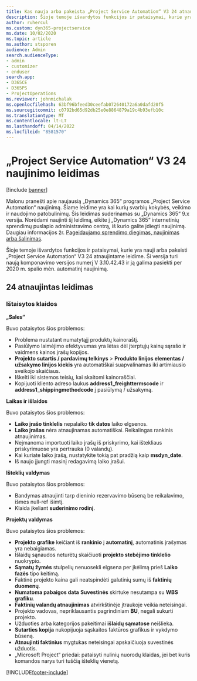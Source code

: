 ```yaml
---
title: Kas nauja arba pakeista „Project Service Automation“ V3 24 atnaujintame leidime
description: Šioje temoje išvardytos funkcijos ir pataisymai, kurie yra pasiekiami „Project Service Automation“ V3 24 atnaujintame leidime.
author: ruhercul
ms.custom: dyn365-projectservice
ms.date: 10/02/2020
ms.topic: article
ms.author: stsporen
audience: Admin
search.audienceType:
- admin
- customizer
- enduser
search.app:
- D365CE
- D365PS
- ProjectOperations
ms.reviewer: johnmichalak
ms.openlocfilehash: 63bf96bfeed30ceefab072640172a6a0dafd20f5
ms.sourcegitcommit: c0792bd65d92db25e0e8864879a19c4b93efb10c
ms.translationtype: MT
ms.contentlocale: lt-LT
ms.lasthandoff: 04/14/2022
ms.locfileid: "8581570"
---
```

# <a name="project-service-automation-update-release-24-v3"></a>„Project Service Automation“ V3 24 naujinimo leidimas

[!include [banner](../includes/psa-now-project-operations.md)]

Malonu pranešti apie naujausią „Dynamics 365“ programos „Project Service Automation“ naujinimą. Šiame leidime yra kai kurių svarbių kokybės, veikimo ir naudojimo patobulinimų. Šis leidimas suderinamas su „Dynamics 365“ 9.x versija. Norėdami naujinti šį leidimą, eikite į „Dynamics 365“ internetinių sprendimų puslapio administravimo centrą, iš kurio galite įdiegti naujinimą. Daugiau informacijos žr. [Pageidaujamo sprendimo diegimas, naujinimas arba šalinimas](/power-platform/admin/install-remove-preferred-solution).

Šioje temoje išvardytos funkcijos ir pataisymai, kurie yra nauji arba pakeisti „Project Service Automation“ V3 24 atnaujintame leidime. Ši versija turi naują komponavimo versijos numerį V 3.10.42.43 ir ją galima pasiekti per 2020 m. spalio mėn. automatinį naujinimą.

## <a name="update-release-24"></a>24 atnaujintas leidimas

### <a name="bug-fixes"></a>Ištaisytos klaidos

**„Sales“**

Buvo pataisytos šios problemos:

- Problema nustatant numatytąjį produktų kainoraštį.
- Pasiūlymo laimėjimo efektyvumas yra lėtas dėl įterptųjų kainų sąrašo ir vaidmens kainos įrašų kopijos.
- **Projekto sutartis / pardavimų telkinys** > **Produkto linijos elementas / užsakymo linijos kiekis** yra automatiškai suapvalinamas iki artimiausio sveikojo skaičiaus.
- Iškelti iki sistemos teisių, kai skaitomi kainoraščiai.
- Kopijuoti kliento adreso laukus **address1_freighttermscode** ir **address1_shippingmethodcode** į pasiūlymą / užsakymą. 


**Laikas ir išlaidos**

Buvo pataisytos šios problemos:

- **Laiko įrašo tinklelis** nepalaiko **tik datos** laiko elgsenos.
- **Laiko įrašas** nėra atnaujinamas automatiškai. Reikalingas rankinis atnaujinimas.
- Neįmanoma importuoti laiko įrašų iš priskyrimo, kai ištekliaus priskyrimuose yra pertrauka (0 valandų).
- Kai kuriate laiko įrašą, nustatykite tokią pat pradžią kaip **msdyn_date**.
- Iš naujo įjungti masinį redagavimą laiko įrašui.

**Išteklių valdymas**

Buvo pataisytos šios problemos:

- Bandymas atnaujinti tarp dieninio rezervavimo būseną be reikalavimo, išmes null-ref išimtį.
- Klaida įkeliant **suderinimo rodinį**.


**Projektų valdymas**

Buvo pataisytos šios problemos:

- **Projekto grafike** keičiant iš **rankinio** į **automatinį**, automatinis įrašymas yra nebaigiamas.
- Išlaidų sąnaudos neturėtų skaičiuoti **projekto stebėjimo tinklelio** nuokrypio.
- **Sąmatų žymės** stulpelių nenuosekli elgsena per įkėlimą prieš **Laiko fazės** tipo keitimą.
- Faktinė projekto kaina gali neatspindėti galutinių sumų iš **faktinių duomenų**.
- **Numatoma pabaigos data** **Suvestinės** skirtuke nesutampa su **WBS grafiku**.
- **Faktinių valandų atnaujinimas** atvirkštinėje įtraukoje veikia neteisingai.
- Projekto vadovas, nepriklausantis pagrindiniam **BU**, negali sukurti projekto.
- Užduoties arba kategorijos pakeitimai **išlaidų sąmatose** neišlieka.
- **Sutarties kopija** nukopijuoja sąskaitos faktūros grafikus ir vykdymo būseną.
- **Atnaujinti faktinius** mygtukas neteisingai apskaičiuoja suvestinės užduotis.
- „Microsoft Project“ priedai: pataisyti nulinių nuorodų klaidas, jei bet kuris komandos narys turi tuščią išteklių vienetą.



[!INCLUDE[footer-include](../includes/footer-banner.md)]
